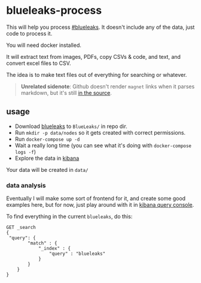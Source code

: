 # blueleaks-process

This will help you process [#blueleaks](magnet:?xt=urn:btih:8cf92b7cd3f022fa5478b84963e89c1dd0af090f&dn=BlueLeaks&tr=udp%3A%2F%2Ftracker.coppersurfer.tk%3A6969%2Fannounce&tr=udp%3A%2F%2F9.rarbg.to%3A2920%2Fannounce&tr=udp%3A%2F%2Ftracker.opentrackr.org%3A1337&tr=udp%3A%2F%2Ftracker.leechers-paradise.org%3A6969%2Fannounce&tr=udp%3A%2F%2Ftracker.coppersurfer.tk%3A6969%2Fannounce). It doesn't include any of the data, just code to process it.

You will need docker installed.

It will extract text from images, PDFs, copy CSVs & code, and text, and convert excel files to CSV.

The idea is to make text files out of everything for searching or whatever.

> **Unrelated sidenote**: Github doesn't render `magnet` links when it parses markdown, but it's still [in the source](https://raw.githubusercontent.com/konsumer/blueleaks-process/master/README.md).

## usage

* Download [blueleaks](magnet:?xt=urn:btih:8cf92b7cd3f022fa5478b84963e89c1dd0af090f&dn=BlueLeaks&tr=udp%3A%2F%2Ftracker.coppersurfer.tk%3A6969%2Fannounce&tr=udp%3A%2F%2F9.rarbg.to%3A2920%2Fannounce&tr=udp%3A%2F%2Ftracker.opentrackr.org%3A1337&tr=udp%3A%2F%2Ftracker.leechers-paradise.org%3A6969%2Fannounce&tr=udp%3A%2F%2Ftracker.coppersurfer.tk%3A6969%2Fannounce) to `BlueLeaks/` in repo dir.
* Run `mkdir -p data/nodes` so it gets created with correct permissions.
* Run `docker-compose up -d`
* Wait a really long time (you can see what it's doing with `docker-compose logs -f`)
* Explore the data in [kibana](http://localhost:5601/)

Your data will be created in `data/`

### data analysis

Eventually I will make some sort of frontend for it, and create some good examples here, but for now, just play around with it in [kibana query console](http://localhost:5601/app/kibana#/dev_tools/console).

To find everything in the current `blueleaks`, do this:

```
GET _search
{
 "query": {
        "match" : {
            "_index" : {
                "query" : "blueleaks"
            }
        }
    }
}
```